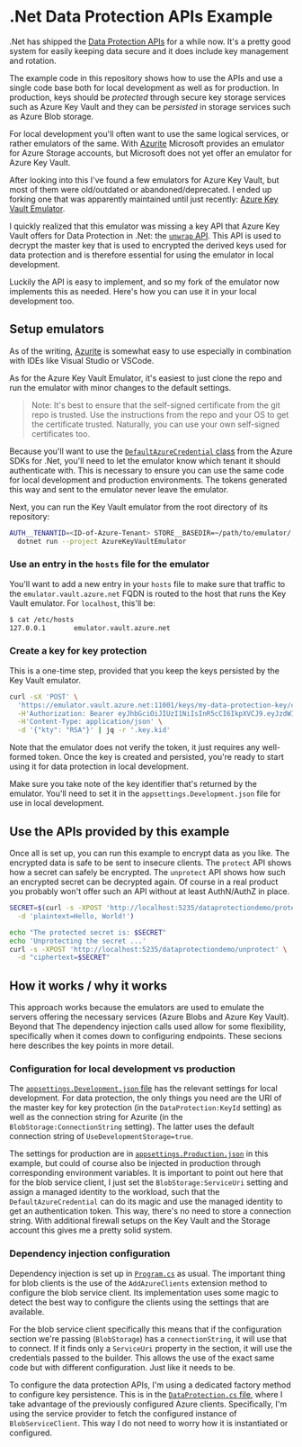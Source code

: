 # .Net Data Protection APIs Example

.Net has shipped the [Data Protection APIs](https://learn.microsoft.com/en-us/aspnet/core/security/data-protection/introduction)
for a while now. It's a pretty good system for easily keeping data secure and it
does include key management and rotation.

The example code in this repository shows how to use the APIs and use a single
code base both for local development as well as for production. In production,
keys should be _protected_ through secure key storage services such as Azure Key
Vault and they can be _persisted_ in storage services such as Azure Blob storage.

For local development you'll often want to use the same logical services, or
rather emulators of the same. With [Azurite](https://learn.microsoft.com/en-us/azure/storage/common/storage-use-azurite)
Microsoft provides an emulator for Azure Storage accounts, but Microsoft does
not yet offer an emulator for Azure Key Vault.

After looking into this I've found a few emulators for Azure Key Vault, but
most of them were old/outdated or abandoned/deprecated. I ended up forking one
that was apparently maintained until just recently:
[Azure Key Vault Emulator](https://github.com/rokeller/azure-keyvault-emulator).

I quickly realized that this emulator was missing a key API that Azure Key Vault
offers for Data Protection in .Net: the [`unwrap` API](https://learn.microsoft.com/en-us/rest/api/keyvault/keys/unwrap-key/unwrap-key).
This API is used to decrypt the master key that is used to encrypted the derived
keys used for data protection and is therefore essential for using the emulator
in local development.

Luckily the API is easy to implement, and so my fork of the emulator now
implements this as needed. Here's how you can use it in your local development
too.

## Setup emulators

As of the writing, [Azurite](https://learn.microsoft.com/en-us/azure/storage/common/storage-use-azurite)
is somewhat easy to use especially in combination with IDEs like Visual Studio
or VSCode.

As for the Azure Key Vault Emulator, it's easiest to just clone the repo and
run the emulator with minor changes to the default settings.

> Note: It's best to ensure that the self-signed certificate from the git repo
  is trusted. Use the instructions from the repo and your OS to get the
  certificate trusted. Naturally, you can use your own self-signed certificates
  too.

Because you'll want to use the [`DefaultAzureCredential` class](https://learn.microsoft.com/en-us/dotnet/api/azure.identity.defaultazurecredential)
from the Azure SDKs for .Net, you'll need to let the emulator know which tenant
it should authenticate with. This is necessary to ensure you can use the same
code for local development and production environments. The tokens generated
this way and sent to the emulator never leave the emulator.

Next, you can run the Key Vault emulator from the root directory of its
repository:

```bash
AUTH__TENANTID=<ID-of-Azure-Tenant> STORE__BASEDIR=~/path/to/emulator/.vault \
  dotnet run --project AzureKeyVaultEmulator
```

### Use an entry in the `hosts` file for the emulator

You'll want to add a new entry in your `hosts` file to make sure that traffic
to the `emulator.vault.azure.net` FQDN is routed to the host that runs the
Key Vault emulator. For `localhost`, this'll be:

```bash
$ cat /etc/hosts
127.0.0.1       emulator.vault.azure.net
```

### Create a key for key protection

This is a one-time step, provided that you keep the keys persisted by the Key
Vault emulator.

```bash
curl -sX 'POST' \
  'https://emulator.vault.azure.net:11001/keys/my-data-protection-key/create' \
  -H'Authorization: Bearer eyJhbGciOiJIUzI1NiIsInR5cCI6IkpXVCJ9.eyJzdWIiOiIxMjM0NTY3ODkwIiwibmFtZSI6IkpvaG4gRG9lIiwiaWF0IjoxNTE2MjM5MDIyLCJleHAiOjIwOTAyMzkwMjIsImlzcyI6Imh0dHBzOi8vbG9jYWxob3N0OjUwMDEvIn0.4Uq1vEBCqwxAggZg-IwCE9tfuAUtyrte5IiVRxN5JuI' \
  -H'Content-Type: application/json' \
  -d '{"kty": "RSA"}' | jq -r '.key.kid'
```

Note that the emulator does not verify the token, it just requires any
well-formed token. Once the key is created and persisted, you're ready to start
using it for data protection in local development.

Make sure you take note of the key identifier that's returned by the emulator.
You'll need to set it in the `appsettings.Development.json` file for use in
local development.

## Use the APIs provided by this example

Once all is set up, you can run this example to encrypt data as you like. The
encrypted data is safe to be sent to insecure clients. The `protect` API shows
how a secret can safely be encrypted. The `unprotect` API shows how such an
encrypted secret can be decrypted again. Of course in a real product you
probably won't offer such an API without at least AuthN/AuthZ in place.

```bash
SECRET=$(curl -s -XPOST 'http://localhost:5235/dataprotectiondemo/protect' \
  -d 'plaintext=Hello, World!')

echo "The protected secret is: $SECRET"
echo 'Unprotecting the secret ...'
curl -s -XPOST 'http://localhost:5235/dataprotectiondemo/unprotect' \
  -d "ciphertext=$SECRET"
```

## How it works / why it works

This approach works because the emulators are used to emulate the servers
offering the necessary services (Azure Blobs and Azure Key Vault). Beyond that
The dependency injection calls used allow for some flexibility, specifically
when it comes down to configuring endpoints. These secions here describes the
key points in more detail.

### Configuration for local development vs production

The [`appsettings.Development.json` file](./appsettings.Development.json) has
the relevant settings for local development. For data protection, the only
things you need are the URI of the master key for key protection (in the
`DataProtection:KeyId` setting) as well as the connection string for Azurite
(in the `BlobStorage:ConnectionString` setting). The latter uses the default
connection string of `UseDevelopmentStorage=true`.

The settings for production are in [`appsettings.Production.json`](./appsettings.Production.json)
in this example, but could of course also be injected in production through
corresponding environment variables. It is important to point out here that for
the blob service client, I just set the `BlobStorage:ServiceUri` setting and
assign a managed identity to the workload, such that the `DefaultAzureCredential`
can do its magic and use the managed identity to get an authentication token.
This way, there's no need to store a connection string. With additional firewall
setups on the Key Vault and the Storage account this gives me a pretty solid
system.

### Dependency injection configuration

Dependency injection is set up in [`Program.cs`](./Program.cs) as usual. The
important thing for blob clients is the use of the `AddAzureClients` extension
method to configure the blob service client. Its implementation uses some magic
to detect the best way to configure the clients using the settings that are
available.

For the blob service client specifically this means that if the configuration
section we're passing (`BlobStorage`) has a `connectionString`, it will use
that to connect. If it finds only a `ServiceUri` property in the section, it
will use the credentials passed to the builder. This allows the use of the exact
same code but with different configuration. Just like it needs to be.

To configure the data protection APIs, I'm using a dedicated factory method to
configure key persistence. This is in the [`DataProtection.cs` file](./DataProtection.cs),
where I take advantage of the previously configured Azure clients. Specifically,
I'm using the service provider to fetch the configured instance of
`BlobServiceClient`. This way I do not need to worry how it is instantiated or
configured.

